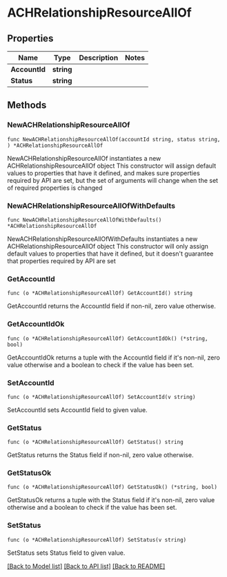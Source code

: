 # ACHRelationshipResourceAllOf

## Properties

Name | Type | Description | Notes
------------ | ------------- | ------------- | -------------
**AccountId** | **string** |  | 
**Status** | **string** |  | 

## Methods

### NewACHRelationshipResourceAllOf

`func NewACHRelationshipResourceAllOf(accountId string, status string, ) *ACHRelationshipResourceAllOf`

NewACHRelationshipResourceAllOf instantiates a new ACHRelationshipResourceAllOf object
This constructor will assign default values to properties that have it defined,
and makes sure properties required by API are set, but the set of arguments
will change when the set of required properties is changed

### NewACHRelationshipResourceAllOfWithDefaults

`func NewACHRelationshipResourceAllOfWithDefaults() *ACHRelationshipResourceAllOf`

NewACHRelationshipResourceAllOfWithDefaults instantiates a new ACHRelationshipResourceAllOf object
This constructor will only assign default values to properties that have it defined,
but it doesn't guarantee that properties required by API are set

### GetAccountId

`func (o *ACHRelationshipResourceAllOf) GetAccountId() string`

GetAccountId returns the AccountId field if non-nil, zero value otherwise.

### GetAccountIdOk

`func (o *ACHRelationshipResourceAllOf) GetAccountIdOk() (*string, bool)`

GetAccountIdOk returns a tuple with the AccountId field if it's non-nil, zero value otherwise
and a boolean to check if the value has been set.

### SetAccountId

`func (o *ACHRelationshipResourceAllOf) SetAccountId(v string)`

SetAccountId sets AccountId field to given value.


### GetStatus

`func (o *ACHRelationshipResourceAllOf) GetStatus() string`

GetStatus returns the Status field if non-nil, zero value otherwise.

### GetStatusOk

`func (o *ACHRelationshipResourceAllOf) GetStatusOk() (*string, bool)`

GetStatusOk returns a tuple with the Status field if it's non-nil, zero value otherwise
and a boolean to check if the value has been set.

### SetStatus

`func (o *ACHRelationshipResourceAllOf) SetStatus(v string)`

SetStatus sets Status field to given value.



[[Back to Model list]](../README.md#documentation-for-models) [[Back to API list]](../README.md#documentation-for-api-endpoints) [[Back to README]](../README.md)


